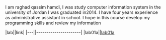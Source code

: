 
I am raghad qassim hamdi, I was study computer information system in the university of Jordan
I was graduated in2014.
I have four years experience as administrative assistant in
school.
 I hope in this course develop my programming skills and review my information
 
 |lab||link|
 |---||----------------------|
 |lab01a||[lab01a](lab01a)